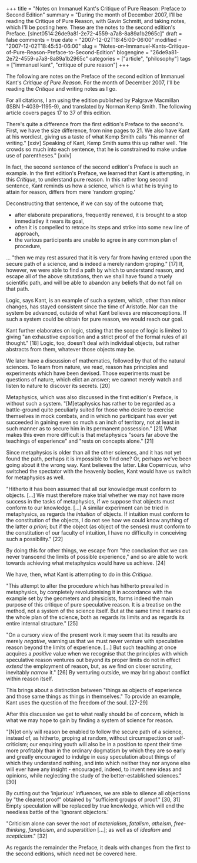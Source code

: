 +++
title = "Notes on Immanuel Kant's Critique of Pure Reason: Preface to Second Edition"
summary = "During the month of December 2007, I'll be reading the Critique of Pure Reason, with Gavin Schmitt, and taking notes, which I'll be posting here. These are the notes to the second edition's Preface. [slnet0514:26de9a81-2e72-4559-a7a8-8a89a1b2965c]"
draft = false
comments = true
date = "2007-12-02T18:45:00-06:00"
modified = "2007-12-02T18:45:53-06:00"
slug = "Notes-on-Immanuel-Kants-Critique-of-Pure-Reason-Preface-to-Second-Edition"
blogengine = "26de9a81-2e72-4559-a7a8-8a89a1b2965c"
categories = ["article", "philosophy"]
tags = ["immanuel kant", "critique of pure reason"]
+++

<div class="note">
<p>
The following are notes on the Preface of the second edition of Immanuel Kant&#39;s <em>Critique of Pure Reason</em>. For the month of December 2007, I&#39;ll be reading the <em>Critique</em> and writing notes as I go. 
</p>
<p>
For all citations, I am using the edition published by Palgrave Macmillan (ISBN 1-4039-1195-9), and translated by Norman Kemp Smith. The following article covers pages 17 to 37 of this edition. 
</p>
</div>
<p>
There&#39;s quite a difference from the first edition&#39;s Preface to the second&#39;s. First, we have the size difference, from nine pages to 21. We also have Kant at his wordiest, giving us a taste of what Kemp Smith calls &quot;his manner of writing.&quot; [xxiv] Speaking of Kant, Kemp Smith sums this up rather well. &quot;He crowds so much into each sentence, that he is constrained to make undue use of parentheses.&quot; [xxiv] 
</p>
<p>
In fact, the second sentence of the second edition&#39;s Preface is such an example. In the first edition&#39;s Preface, we learned that Kant is attempting, in this <em>Critique</em>, to understand pure reason. In this rather long second sentence, Kant reminds us how a science, which is what he is trying to attain for reason, differs from mere &#39;random groping.&#39; 
</p>
<p>
Deconstructing that sentence, if we can say of the outcome that; 
</p>
<ul>
	<li>
	<div>
	after elaborate preparations, frequently renewed, it is brought to a stop immediatley it nears its goal, 
	</div>
	</li>
	<li>
	<div>
	often it is compelled to retrace its steps and strike into some new line of approach, 
	</div>
	</li>
	<li>
	<div>
	the various participants are unable to agree in any common plan of procedure, 
	</div>
	</li>
</ul>
<p>
... &quot;then we may rest assured that it is very far from having entered upon the secure path of a science, and is indeed a merely random groping.&quot; [17] If, however, we were able to find a path by which to understand reason, and escape all of the above situtations, then we shall have found a truely scientific path, and will be able to abandon any beliefs that do not fall on that path. 
</p>
<p>
Logic, says Kant, is an example of such a system, which, other than minor changes, has stayed consistent since the time of Aristotle. Nor can the system be advanced, outside of what Kant believes are misconceptions. If such a system could be obtain for pure reason, we would reach our goal. 
</p>
<p>
Kant further elaborates on logic, stating that the scope of logic is limited to giving &quot;an exhaustive exposition and a strict proof of the formal rules of all thought.&quot; [18] Logic, too, doesn&#39;t deal with individual objects, but rather abstracts from them, whatever those objects may be. 
</p>
<p>
We later have a discussion of mathematics, followed by that of the natural sciences. To learn from nature, we read, reason has principles and experiments which have been devised. Those experiments must be questions of nature, which elict an answer; we cannot merely watch and listen to nature to discover its secrets. [20] 
</p>
<p>
Metaphysics, which was also discussed in the first edition&#39;s Preface, is without such a system. &quot;[M]etaphysics has rather to be regarded as a battle-ground quite peculiarly suited for those who desire to exercise themselves in mock combats, and in which no participant has ever yet succeeded in gaining even so much s an inch of territory, not at least in such manner as to secure him in its permanent possession.&quot; [21] What makes this even more difficult is that metaphysics &quot;soars far above the teachings of experience&quot; and &quot;rests on concepts alone.&quot; [21] 
</p>
<p>
Since metaphysics is older than all the other sciences, and it has not yet found the path, perhaps it is impossible to find one? Or, perhaps we&#39;ve been going about it the wrong way. Kant believes the latter. Like Copernicus, who switched the spectator with the heavenly bodies, Kant would have us switch for metaphysics as well. 
</p>
<p>
&quot;Hitherto it has been assumed that all our knowledge must conform to objects. [...] We must therefore make trial whether we may not have more success in the tasks of metaphysics, if we suppose that objects must conform to our knowledge. [...] A similar experiment can be tried in metaphysics, as regards the <em>intuition</em> of objects. If intuition must conform to the constitution of the objects, I do not see how we could know anything of the latter <em>a priori</em>; but if the object (as object of the senses) must conform to the constitution of our faculty of intuition, I have no difficulty in conceiving such a possibility.&quot; [22] 
</p>
<p>
By doing this for other things, we escape from &quot;the conclusion that we can never transcend the limits of possible experience,&quot; and so are able to work towards achieving what metaphysics would have us achieve. [24] 
</p>
<p>
We have, then, what Kant is attempting to do in this <em>Critique</em>. 
</p>
<p>
&quot;This attempt to alter the procedure which has hitherto prevailed in metaphysics, by completely revolutionising it in accordance with the example set by the geometers and physicists, forms indeed the main purpose of this critique of pure speculative reason. It is a treatise on the method, not a system of the science itself. But at the same time it marks out the whole plan of the science, both as regards its limits and as regards its entire internal structure.&quot; [25] 
</p>
<p>
&quot;On a cursory view of the present work it may seem that its results are merely <em>negative</em>, warning us that we must never venture with speculative reason beyond the limits of experience. [...] But such teaching at once acquires a <em>positive</em> value when we recognise that the principles with which speculative reason ventures out beyond its proper limits do not in effect <em>extend</em> the employment of reason, but, as we find on closer scrutiny, inevitably <em>narrow</em> it.&quot; [26] By venturing outside, we may bring about conflict within reason itself. 
</p>
<p>
This brings about a distinction between &quot;things as objects of experience and those same things as things in themselves.&quot; To provide an example, Kant uses the question of the freedom of the soul. [27-29] 
</p>
<p>
After this discussion we get to what really should be of concern, which is what we may hope to gain by finding a system of science for reason. 
</p>
<p>
&quot;[N]ot only will reason be enabled to follow the secure path of a science, instead of, as hitherto, groping at random, without circumspection or self-criticism; our enquiring youth will also be in a position to spent their time more profitably than in the ordinary dogmatism by which they are so early and greatly encouraged to indulge in easy speculation about things of which they understand nothing, and into which neither they nor anyone else will ever have any insight - encouraged, indeed, to invent new ideas and opinions, while neglecting the study of the better-established sciences.&quot; [30] 
</p>
<p>
By cutting out the &#39;injurious&#39; influences, we are able to silence all objections by &quot;the clearest proof&quot; obtained by &quot;sufficient groups of proof.&quot; [30, 31] Empty speculation will be replaced by true knowledge, which will end the needless battle of the &#39;ignorant objectors.&#39; 
</p>
<p>
&quot;Criticism alone can sever the root of <em>materialism</em>, <em>fatalism</em>, <em>atheism</em>, <em>free-thinking</em>, <em>fanaticism</em>, and <em>superstition</em> [...]; as well as of <em>idealism</em> and <em>scepticism</em>.&quot; [32] 
</p>
<p>
As regards the remainder the Preface, it deals with changes from the first to the second editions, which need not be covered here. 
</p>

